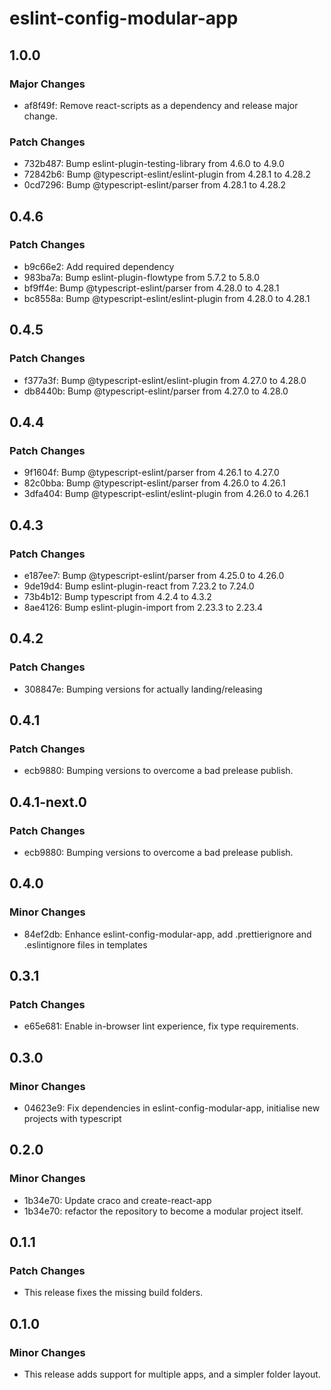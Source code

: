 # eslint-config-modular-app

## 1.0.0

### Major Changes

- af8f49f: Remove react-scripts as a dependency and release major change.

### Patch Changes

- 732b487: Bump eslint-plugin-testing-library from 4.6.0 to 4.9.0
- 72842b6: Bump @typescript-eslint/eslint-plugin from 4.28.1 to 4.28.2
- 0cd7296: Bump @typescript-eslint/parser from 4.28.1 to 4.28.2

## 0.4.6

### Patch Changes

- b9c66e2: Add required dependency
- 983ba7a: Bump eslint-plugin-flowtype from 5.7.2 to 5.8.0
- bf9ff4e: Bump @typescript-eslint/parser from 4.28.0 to 4.28.1
- bc8558a: Bump @typescript-eslint/eslint-plugin from 4.28.0 to 4.28.1

## 0.4.5

### Patch Changes

- f377a3f: Bump @typescript-eslint/eslint-plugin from 4.27.0 to 4.28.0
- db8440b: Bump @typescript-eslint/parser from 4.27.0 to 4.28.0

## 0.4.4

### Patch Changes

- 9f1604f: Bump @typescript-eslint/parser from 4.26.1 to 4.27.0
- 82c0bba: Bump @typescript-eslint/parser from 4.26.0 to 4.26.1
- 3dfa404: Bump @typescript-eslint/eslint-plugin from 4.26.0 to 4.26.1

## 0.4.3

### Patch Changes

- e187ee7: Bump @typescript-eslint/parser from 4.25.0 to 4.26.0
- 9de19d4: Bump eslint-plugin-react from 7.23.2 to 7.24.0
- 73b4b12: Bump typescript from 4.2.4 to 4.3.2
- 8ae4126: Bump eslint-plugin-import from 2.23.3 to 2.23.4

## 0.4.2

### Patch Changes

- 308847e: Bumping versions for actually landing/releasing

## 0.4.1

### Patch Changes

- ecb9880: Bumping versions to overcome a bad prelease publish.

## 0.4.1-next.0

### Patch Changes

- ecb9880: Bumping versions to overcome a bad prelease publish.

## 0.4.0

### Minor Changes

- 84ef2db: Enhance eslint-config-modular-app, add .prettierignore and
  .eslintignore files in templates

## 0.3.1

### Patch Changes

- e65e681: Enable in-browser lint experience, fix type requirements.

## 0.3.0

### Minor Changes

- 04623e9: Fix dependencies in eslint-config-modular-app, initialise new
  projects with typescript

## 0.2.0

### Minor Changes

- 1b34e70: Update craco and create-react-app
- 1b34e70: refactor the repository to become a modular project itself.

## 0.1.1

### Patch Changes

- This release fixes the missing build folders.

## 0.1.0

### Minor Changes

- This release adds support for multiple apps, and a simpler folder layout.
